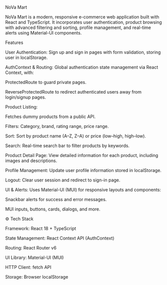 NoVa Mart

NoVa Mart is a modern, responsive e-commerce web application built with React and TypeScript. It incorporates user authentication, product browsing with advanced filtering and sorting, profile management, and real-time alerts using Material-UI components.

Features

User Authentication: Sign up and sign in pages with form validation, storing user in localStorage.

AuthContext & Routing: Global authentication state management via React Context, with:

ProtectedRoute to guard private pages.

ReverseProtectedRoute to redirect authenticated users away from login/signup pages.

Product Listing:

Fetches dummy products from a public API.

Filters: Category, brand, rating range, price range.

Sort: Sort by product name (A–Z, Z–A) or price (low–high, high–low).

Search: Real-time search bar to filter products by keywords.

Product Detail Page: View detailed information for each product, including images and descriptions.

Profile Management: Update user profile information stored in localStorage.

Logout: Clear user session and redirect to sign-in page.

UI & Alerts: Uses Material-UI (MUI) for responsive layouts and components:

Snackbar alerts for success and error messages.

MUI inputs, buttons, cards, dialogs, and more.

⚙️ Tech Stack

Framework: React 18 + TypeScript

State Management: React Context API (AuthContext)

Routing: React Router v6

UI Library: Material-UI (MUI)

HTTP Client: fetch API

Storage: Browser localStorage
